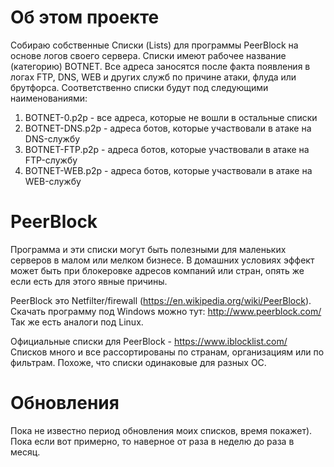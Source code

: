 # Об этом проекте
Собираю собственные Списки (Lists) для программы PeerBlock на основе логов своего сервера.
Списки имеют рабочее название (категорию) BOTNET. Все адреса заносятся после факта появления в логах FTP, DNS, WEB и других служб по причине атаки, флуда или брутфорса. Соответственно списки будут под следующими наименованиями:

1. BOTNET-0.p2p - все адреса, которые не вошли в остальные списки
2. BOTNET-DNS.p2p - адреса ботов, которые участвовали в атаке на DNS-службу
3. BOTNET-FTP.p2p - адреса ботов, которые участвовали в атаке на FTP-службу
4. BOTNET-WEB.p2p - адреса ботов, которые участвовали в атаке на WEB-службу

# PeerBlock
Программа и эти списки могут быть полезными для маленьких серверов в малом или мелком бизнесе. В домашних условиях эффект может быть при блокеровке адресов компаний или стран, опять же если есть для этого явные причины.

PeerBlock это Netfilter/firewall (https://en.wikipedia.org/wiki/PeerBlock). Скачать программу под Windows можно тут: http://www.peerblock.com/ Так же есть аналоги под Linux.

Официальные списки для PeerBlock - https://www.iblocklist.com/ Списков много и все рассортированы по странам, организациям или по фильтрам. Похоже, что списки одинаковые для разных ОС.

# Обновления
Пока не известно период обновления моих списков, время покажет). Пока если вот примерно, то наверное от раза в неделю до раза в месяц.
